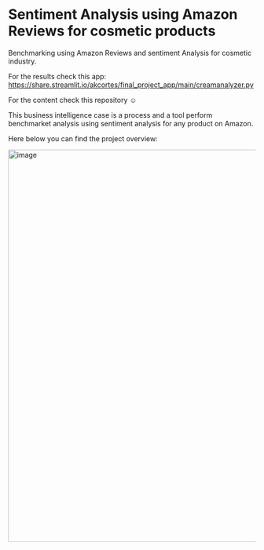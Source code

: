 # Sentiment Analysis using Amazon Reviews for cosmetic products 

Benchmarking using Amazon Reviews and sentiment Analysis for cosmetic industry.

For the results check this app: https://share.streamlit.io/akcortes/final_project_app/main/creamanalyzer.py

For the content check this repository ☺️

This business intelligence case is a process and a tool perform benchmarket analysis using sentiment analysis for any product on Amazon.

Here below you can find the project overview:

<img width="800" alt="image" src="https://user-images.githubusercontent.com/92767118/158282289-cf83c744-da4d-42e2-a694-4241d4dc3976.png">


